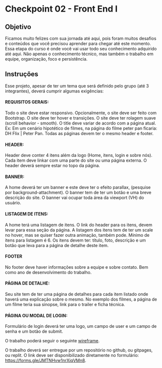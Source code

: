 # Checkpoint 02 - Front End I

## Objetivo
Ficamos muito felizes com sua jornada até aqui, pois foram muitos desafios e conteúdos que você precisou aprender para chegar até este momento.
Essa etapa do curso é onde você vai usar todo seu conhecimento adquirido até aqui. Não apenas o conhecimento técnico, mas também o trabalho em equipe, organização, foco e persistência.

## Instruções
Esse projeto, apesar de ter um tema que será definido pelo grupo (até 3 integrantes), deverá cumprir algumas exigências:

#### REQUISITOS GERAIS:
Todo o site deve estar responsivo.
Opcionalmente, o site deve ser feito com Bootstrap.
O site deve ter hover e transições.
O site deve ter rolagem suave (scroll behavior - smooth).
O title deve variar de acordo com a página atual. Ex: Em um cenário hipotético de filmes, na página do filme peter pan ficaria: DH Flix | Peter Pan.
Todas as páginas devem ter o mesmo header e footer.


#### HEADER:
Header deve conter 4 itens além da logo (Home, itens, login e sobre nós). Cada item deve linkar com uma parte do site ou uma página externa.
O header deverá sempre estar no topo da página. 

#### BANNER:
A home deverá ter um banner e este deve ter o efeito parallax, (pesquise por background-attachment).
O banner tem de ter um botão e uma breve descrição do site.
O banner vai ocupar toda área da viewport (VH) do usuário. 


#### LISTAGEM DE ITENS:
A home terá uma listagem de itens. 
O link do header para os itens, devem levar para essa seção da página.
A listagem dos itens tem de ter um scale no hover, mas se quiser fazer outra animação, também pode.
Mínimo de itens para listagem é 6.
Os itens devem ter: título, foto, descrição e um botão que leva para a página de detalhe deste item.

#### FOOTER
No footer deve haver informações sobre a equipe e sobre contato. Bem como ano de desenvolvimento do trabalho. 


#### PÁGINA DE DETALHE:
Seu site tem de ter uma página de detalhes para cada item listado onde haverá uma explicação sobre o mesmo. No exemplo dos filmes, a página de um filme teria sua sinopse, link para o trailer e ficha técnica.

#### PÁGINA OU MODAL DE LOGIN:
Formulário de login deverá ter uma logo, um campo de user e um campo de senha e um botão de submit.


O trabalho poderá seguir o seguinte <a href="https://www.figma.com/file/wbysWQbhiG0trXut1JvoAK/Checkpoint-3-(Copy)?node-id=0%3A1">wireframe</a>.

O trabalho deverá ser entregue por um repositório no github, ou gitpages, ou replit. O link deve ser disponibilizado diretamente no formulário: https://forms.gle/JMTNHvw1nrXiqVMn8.
